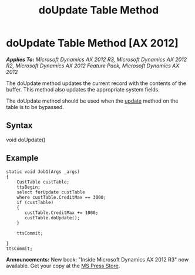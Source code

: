 ﻿---
title: doUpdate Table Method
TOCTitle: doUpdate Table Method
ms:assetid: 6270526c-faf0-4356-bc76-d77fdddd35a6
ms:mtpsurl: https://msdn.microsoft.com/en-us/library/Aa633234(v=AX.60)
ms:contentKeyID: 35244572
ms.date: 05/18/2015
mtps_version: v=AX.60
---

# doUpdate Table Method [AX 2012]


_**Applies To:** Microsoft Dynamics AX 2012 R3, Microsoft Dynamics AX 2012 R2, Microsoft Dynamics AX 2012 Feature Pack, Microsoft Dynamics AX 2012_

The doUpdate method updates the current record with the contents of the buffer. This method also updates the appropriate system fields.

The doUpdate method should be used when the [update](update-table-method.md) method on the table is to be bypassed.

## Syntax

void doUpdate()

## Example

    static void Job1(Args _args)
    {
        CustTable custTable;
        ttsBegin;
        select forUpdate custTable
        where custTable.CreditMax == 3000;
        if (custTable)
        {
           custTable.CreditMax += 1000;
           custTable.doUpdate();
        }
    
        ttsCommit;
    
    }
    ttsCommit;

  
**Announcements:** New book: "Inside Microsoft Dynamics AX 2012 R3" now available. Get your copy at the [MS Press Store](https://www.microsoftpressstore.com/store/inside-microsoft-dynamics-ax-2012-r3-9780735685109).

